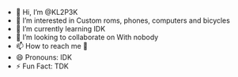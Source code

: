 - 👋 Hi, I’m @KL2P3K
- 👀 I’m interested in Custom roms, phones, computers and bicycles
- 🌱 I’m currently learning IDK
- 💞️ I’m looking to collaborate on With nobody
- 📫 How to reach me 🤫
- 😄 Pronouns: IDK
- ⚡ Fun Fact: TDK

<!---
KL2P3K/KL2P3K is a ✨ special ✨ repository because its `README.md` (this file) appears on your GitHub profile.
You can click the Preview link to take a look at your changes.
--->
